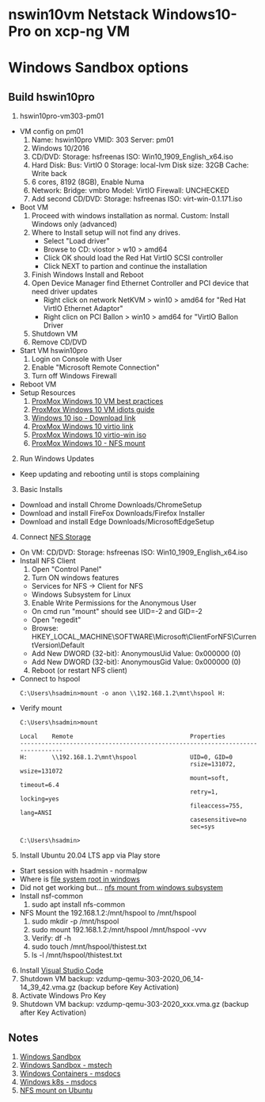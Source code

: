 # nswin10vm Netstack Windows10-Pro on xcp-ng VM

# Windows Sandbox options

## Build hswin10pro
1. hswin10pro-vm303-pm01
  - VM config on pm01
    1. Name: hswin10pro VMID: 303 Server: pm01
    2. Windows 10/2016
    3. CD/DVD: Storage: hsfreenas ISO: Win10_1909_English_x64.iso
    4. Hard Disk: Bus: VirtIO 0 Storage: local-lvm Disk size: 32GB Cache: Write back
    5. 6 cores, 8192 (8GB), Enable Numa
    6. Network: Bridge: vmbro Model: VirtIO Firewall: UNCHECKED <disable>
    7. Add second CD/DVD: Storage: hsfreenas ISO: virt-win-0.1.171.iso
  - Boot VM
    1. Proceed with windows installation as normal. Custom: Install Windows only (advanced)
    2. Where to Install setup will not find any drives.
        - Select "Load driver"
        - Browse to CD: viostor > w10 > amd64
        - Click OK should load the Red Hat VirtIO SCSI controller
        - Click NEXT to partion and continue the installation
    3. Finish Windows Install and Reboot
    4. Open Device Manager find Ethernet Controller and PCI device that need driver updates
        - Right click on network NetKVM > win10 > amd64 for "Red Hat VirtIO Ethernet Adaptor"
        - Right clicn on PCI Ballon > win10 > amd64 for "VirtIO Ballon Driver
    5. Shutdown VM
    6. Remove CD/DVD
  - Start VM hswin10pro
    1. Login on Console with User
    2. Enable "Microsoft Remote Connection"
    3. Turn off Windows Firewall
  - Reboot VM
  - Setup Resources
    1. [ProxMox Windows 10 VM best practices](https://pve.proxmox.com/wiki/Windows_10_guest_best_practices)
    2. [ProxMox Windows 10 VM idiots guide](https://jonspraggins.com/the-idiot-installs-windows-10-on-proxmox/)
    3. [Windows 10 iso - Download link](https://www.microsoft.com/en-us/software-download/windows10ISO)
    4. [ProxMox Windows 10 virtio link](https://docs.fedoraproject.org/en-US/quick-docs/creating-windows-virtual-machines-using-virtio-drivers/index.html)
    5. [ProxMox Windows 10 virtio-win iso](https://fedorapeople.org/groups/virt/virtio-win/direct-downloads/stable-virtio/virtio-win.iso)
    6. [ProxMox Windows 10 - NFS mount](https://graspingtech.com/mount-nfs-share-windows-10/)
2. Run Windows Updates
  - Keep updating and rebooting until is stops complaining
3. Basic Installs
  - Download and install Chrome Downloads/ChromeSetup
  - Download and install FireFox Downloads/Firefox Installer
  - Download and install Edge Downloads/MicrosoftEdgeSetup
4. Connect [NFS Storage](https://graspingtech.com/mount-nfs-share-windows-10/)
  - On VM: CD/DVD: Storage: hsfreenas ISO: Win10_1909_English_x64.iso
  - Install NFS Client
    1. Open "Control Panel"
    2. Turn ON windows features
      - Services for NFS -> Client for NFS
      - Windows Subsystem for Linux
    3. Enable Write Permissions for the Anonymous User
      - On cmd run "mount" should see UID=-2 and GID=-2
      - Open "regedit"
      - Browse: HKEY_LOCAL_MACHINE\SOFTWARE\Microsoft\ClientForNFS\CurrentVersion\Default
      - Add New DWORD (32-bit): AnonymousUid  Value: 0x000000 (0)
      - Add New DWORD (32-bit): AnonymousGid  Value: 0x000000 (0)
    4. Reboot (or restart NFS client)
  - Connect to hspool
    ```
    C:\Users\hsadmin>mount -o anon \\192.168.1.2\mnt\hspool H:
    ```
  - Verify mount
    ```
    C:\Users\hsadmin>mount

    Local    Remote                                 Properties
    -------------------------------------------------------------------------------
    H:       \\192.168.1.2\mnt\hspool               UID=0, GID=0
                                                    rsize=131072, wsize=131072
                                                    mount=soft, timeout=6.4
                                                    retry=1, locking=yes
                                                    fileaccess=755, lang=ANSI
                                                    casesensitive=no
                                                    sec=sys

    C:\Users\hsadmin>
    ```
5. Install Ubuntu 20.04 LTS app via Play store
  - Start session with hsadmin - normalpw
  - Where is [file system root in windows](https://askubuntu.com/questions/759880/where-is-the-ubuntu-file-system-root-directory-in-windows-subsystem-for-linux-an)
  - Did not get working but... [nfs mount from windows subsystem](https://superuser.com/questions/1128634/how-to-access-mounted-network-drive-on-windows-linux-subsystem/1261563)
  - Install nsf-common
    1. sudo apt install nfs-common
  - NFS Mount the 192.168.1.2:/mnt/hspool to /mnt/hspool
    1. sudo mkdir -p /mnt/hspool
    2. sudo mount 192.168.1.2:/mnt/hspool /mnt/hspool -vvv
    3. Verify: df -h
    4. sudo touch /mnt/hspool/thistest.txt
    5. ls -l /mnt/hspool/thistest.txt
6. Install [Visual Studio Code](https://code.visualstudio.com/)
7. Shutdown VM backup: vzdump-qemu-303-2020_06_14-14_39_42.vma.gz (backup before Key Activation)
8. Activate Windows Pro Key
9. Shutdown VM backup: vzdump-qemu-303-2020_xxx.vma.gz (backup after Key Activation)
  
## Notes
1. [Windows Sandbox](https://www.theverge.com/2018/12/19/18147991/microsoft-windows-sandbox-security-safety-isolation-standalone-apps)
2. [Windows Sandbox - mstech](https://techcommunity.microsoft.com/t5/windows-kernel-internals/windows-sandbox/ba-p/301849#)
3. [Windows Containers - msdocs](https://docs.microsoft.com/en-us/virtualization/windowscontainers/about/)
4. [Windows k8s - msdocs](https://docs.microsoft.com/en-us/virtualization/windowscontainers/kubernetes/getting-started-kubernetes-windows)
5. [NFS mount on Ubuntu](https://www.digitalocean.com/community/tutorials/how-to-set-up-an-nfs-mount-on-ubuntu-18-04)
